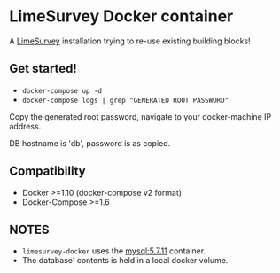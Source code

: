 # LimeSurvey Docker container

A [LimeSurvey](https://www.limesurvey.org/) installation trying to re-use existing building blocks!

## Get started!

 * ``docker-compose up -d``
 * ``docker-compose logs | grep "GENERATED ROOT PASSWORD"``

Copy the generated root password, navigate to your docker-machine IP address.

DB hostname is 'db', password is as copied.

## Compatibility
 * Docker >=1.10 (docker-compose v2 format)
 * Docker-Compose >=1.6

## NOTES
 * ``limesurvey-docker`` uses the [mysql:5.7.11](https://github.com/docker-library/mysql/blob/4e022c06314ff6047dabc4abee2f222ae9ce564d/5.7/Dockerfile) container.
 * The database' contents is held in a local docker volume.
